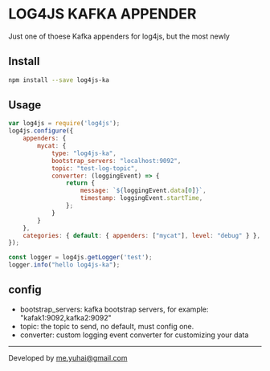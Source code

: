 # LOG4JS KAFKA APPENDER

Just one of thoese Kafka appenders for log4js, but the most newly

## Install

```bash
npm install --save log4js-ka
```

## Usage

```javascript
var log4js = require('log4js');
log4js.configure({
    appenders: {
        mycat: {
            type: "log4js-ka",
            bootstrap_servers: "localhost:9092",
            topic: "test-log-topic",
            converter: (loggingEvent) => {
                return {
                    message: `${loggingEvent.data[0]}`,
                    timestamp: loggingEvent.startTime,
                };
            }
        }
    },
    categories: { default: { appenders: ["mycat"], level: "debug" } },
});

const logger = log4js.getLogger('test');
logger.info("hello log4js-ka");
```

## config

* bootstrap_servers: kafka bootstrap servers, for example: "kafak1:9092,kafka2:9092"
* topic: the topic to send, no default, must config one.
* converter: custom logging event converter for customizing your data

--------------------------------------

Developed by me.yuhai@gmail.com